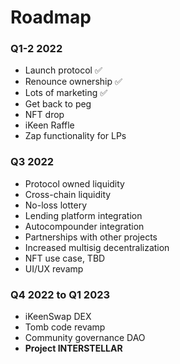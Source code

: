 # Roadmap

### Q1-2 2022

- Launch protocol ✅
- Renounce ownership ✅
- Lots of marketing ✅
- Get back to peg
- NFT drop
- iKeen Raffle
- Zap functionality for LPs

### Q3 2022

- Protocol owned liquidity
- Cross-chain liquidity
- No-loss lottery
- Lending platform integration
- Autocompounder integration
- Partnerships with other projects
- Increased multisig decentralization
- NFT use case, TBD
- UI/UX revamp

### Q4 2022 to Q1 2023

- iKeenSwap DEX
- Tomb code revamp
- Community governance DAO
- **Project INTERSTELLAR**
